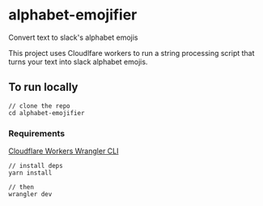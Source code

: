 # alphabet-emojifier

Convert text to slack's alphabet emojis

This project uses Cloudlfare workers to run a string processing script that turns your text into slack alphabet emojis.

## To run locally

```
// clone the repo
cd alphabet-emojifier
```

### Requirements

[Cloudflare Workers Wrangler CLI](https://developers.cloudflare.com/workers/get-started/guide)

```
// install deps
yarn install

// then
wrangler dev
```
